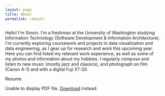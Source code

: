 ```yaml
---
layout: page
title: About
permalink: /about/
---
```


Hello! I'm Simon. I'm a freshman at the University of Washington studying Information Technology (Software Development & Information Architecture). I'm currently exploring coursework and projects in data visualization and data engineering, as I gear up for research and work this upcoming year. Here you can find listed my relevant work experience, as well as some of my photos and information about my hobbies. I regularly compose and listen to new music (mostly jazz and classics), and photograph on film (Canon A-1) and with a digital Fuji XT-20.

Resume
<object data="/assets/pdf/Simon Kurgan Resume (10.1.23).pdf" type="application/pdf" width="100%" height="100%">
    <p>Unable to display PDF file. <a href="/assets/pdf/Simon Kurgan Resume (10.1.23).pdf">Download</a> instead.</p>
</object>
